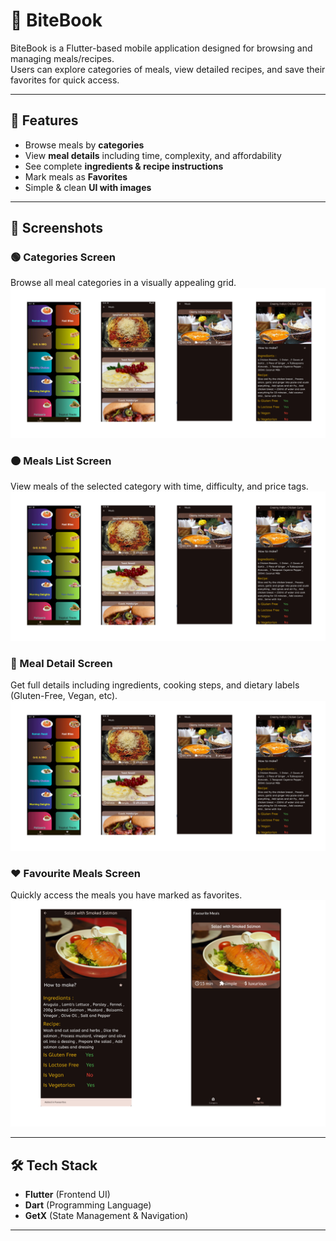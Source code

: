 # 🍴 BiteBook  

BiteBook is a Flutter-based mobile application designed for browsing and managing meals/recipes.  
Users can explore categories of meals, view detailed recipes, and save their favorites for quick access.  

---

## 🚀 Features
- Browse meals by **categories**
- View **meal details** including time, complexity, and affordability
- See complete **ingredients & recipe instructions**
- Mark meals as **Favorites**
- Simple & clean **UI with images**

---

## 📱 Screenshots  

### 🟢 Categories Screen  
Browse all meal categories in a visually appealing grid.  
![Categories Screen](assets/screenshoots/ready1.png)  

### 🟠 Meals List Screen  
View meals of the selected category with time, difficulty, and price tags.  
![Meals List](assets/screenshoots/ready1.png)  

### 🔵 Meal Detail Screen  
Get full details including ingredients, cooking steps, and dietary labels (Gluten-Free, Vegan, etc).  
![Meal Detail](assets/screenshoots/ready1.png)  

### ❤️ Favourite Meals Screen  
Quickly access the meals you have marked as favorites.  
![Favourites Screen](assets/screenshoots/ready2.png)  

---

## 🛠️ Tech Stack
- **Flutter** (Frontend UI)  
- **Dart** (Programming Language)  
- **GetX** (State Management & Navigation)  

---

